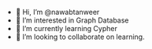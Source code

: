 - 👋 Hi, I’m @nawabtanweer
- 👀 I’m interested in Graph Database
- 🌱 I’m currently learning Cypher
- 💞️ I’m looking to collaborate on learning.

<!---
nawabtanweer/nawabtanweer is a ✨ special ✨ repository because its `README.md` (this file) appears on your GitHub profile.
You can click the Preview link to take a look at your changes.
--->
